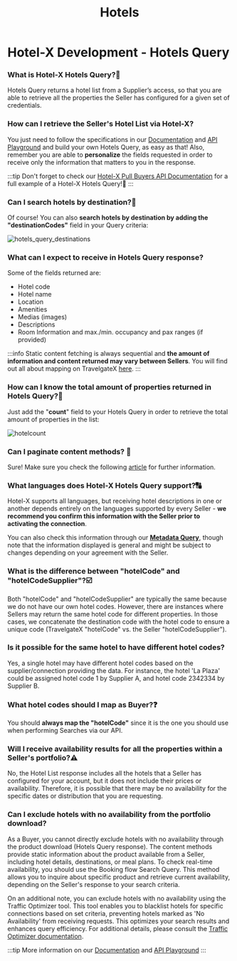 ﻿---
title: Hotels
sidebar_position: 1
---

# Hotel-X Development - Hotels Query


### What is Hotel-X Hotels Query?🏨
Hotels Query returns a hotel list from a Supplier’s access, so that you are able to retrieve all the properties the Seller has configured for a given set of credentials.

### How can I retrieve the Seller's Hotel List via Hotel-X?  
You just need to follow the specifications in our [Documentation](/docs/apis/for-buyers/hotel-x-pull-buyers-api/content/hotels) and [API Playground](/playground) and build your own Hotels Query, as easy as that! Also, remember you are able to **personalize** the fields requested in order to receive only the information that matters to you in the response.

:::tip
Don't forget to check our [Hotel-X Pull Buyers API Documentation](/docs/apis/for-buyers/hotel-x-pull-buyers-api/content/hotels#requests-examples) for a full example of a Hotel-X Hotels Query!🚀
:::

### Can I search hotels by destination?🔎
Of course! You can also **search hotels by destination by adding the "destinationCodes"** field in your Query criteria:

![hotels_query_destinations](https://storage.travelgate.com/kbase/hotels_query_destinations.jpg)


### What can I expect to receive in Hotels Query response?
Some of the fields returned are: 

- Hotel code
- Hotel name
- Location
- Amenities
- Medias (images)
- Descriptions
- Room Information and max./min. occupancy and pax ranges (if provided)

:::info
Static content fetching is always sequential and **the amount of information and content returned may vary between Sellers**. You will find out all about mapping on TravelgateX [here](/kb/connections/connections-content/all-about-mapping).
:::

### How can I know the total amount of properties returned in Hotels Query?📑
Just add the "**count**" field to your Hotels Query in order to retrieve the total amount of properties in the list:

![hotelcount](https://storage.travelgate.com/kbase/hotelcount.jpg)


### Can I paginate content methods? 🔢
Sure! Make sure you check the following [article](/kb/our-products/are-you-a-buyer/our-methods/static-content/faqs/token-based-pagination-hotel-room-destinations) for further information.

### What languages does Hotel-X Hotels Query support?🔠
Hotel-X supports all languages, but receiving hotel descriptions in one or another depends entirely on the languages supported by every Seller - **we recommend you confirm this information with the Seller prior to activating the connection**.

You can also check this information through our **[Metadata Query](/docs/apis/for-buyers/hotel-x-pull-buyers-api/content/metadata)**, though note that the information displayed is general and might be subject to changes depending on your agreement with the Seller.

### What is the difference between "hotelCode" and "hotelCodeSupplier"?☑️
Both "hotelCode" and "hotelCodeSupplier" are typically the same because we do not have our own hotel codes. However, there are instances where Sellers may return the same hotel code for different properties. In those cases, we concatenate the destination code with the hotel code to ensure a unique code (TravelgateX "hotelCode" vs. the Seller "hotelCodeSupplier").

### Is it possible for the same hotel to have different hotel codes?
Yes, a single hotel may have different hotel codes based on the supplier/connection providing the data. For instance, the hotel 'La Plaza' could be assigned hotel code 1 by Supplier A, and hotel code 2342334 by Supplier B.

### What hotel codes should I map as Buyer?❓
You should **always map the "hotelCode"** since it is the one you should use when performing Searches via our API.

### Will I receive availability results for all the properties within a Seller's portfolio?⚠️
No, the Hotel List response includes all the hotels that a Seller has configured for your account, but it does not include their prices or availability. Therefore, it is possible that there may be no availability for the specific dates or distribution that you are requesting.

### Can I exclude hotels with no availability from the portfolio download?
As a Buyer, you cannot directly exclude hotels with no availability through the product download (Hotels Query response). The content methods provide static information about the product available from a Seller, including hotel details, destinations, or meal plans. To check real-time availability, you should use the Booking flow Search Query. This method allows you to inquire about specific product and retrieve current availability, depending on the Seller's response to your search criteria.

On an additional note, you can exclude hotels with no availability using the Traffic Optimizer tool. This tool enables you to blacklist hotels for specific connections based on set criteria, preventing hotels marked as 'No Availability' from receiving requests. This optimizes your search results and enhances query efficiency. For additional details, please consult the [Traffic Optimizer documentation](/kb/apps/smart-traffic-apps/traffic-optimizer/traffic-optimizer-app).


:::tip
More information on our [Documentation](/docs/apis/for-buyers/hotel-x-pull-buyers-api/content/hotels) and [API Playground](/playground)
:::